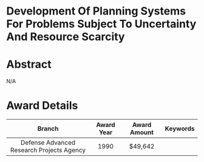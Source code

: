 
Development Of Planning Systems For Problems Subject To Uncertainty And Resource Scarcity
=========================================================================================

# Abstract


N/A  

# Award Details

|Branch|Award Year|Award Amount|Keywords|
| :---: | :---: | :---: | :---: |
|Defense Advanced Research Projects Agency|1990|$49,642||
